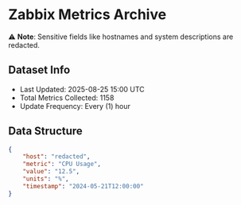 # Zabbix Metrics Archive

⚠️ **Note**: Sensitive fields like hostnames and system descriptions are redacted.

## Dataset Info
- Last Updated: 2025-08-25 15:00 UTC
- Total Metrics Collected: 1158
- Update Frequency: Every (1) hour

## Data Structure
```json
{
    "host": "redacted",
    "metric": "CPU Usage",
    "value": "12.5",
    "units": "%",
    "timestamp": "2024-05-21T12:00:00"
}
```
